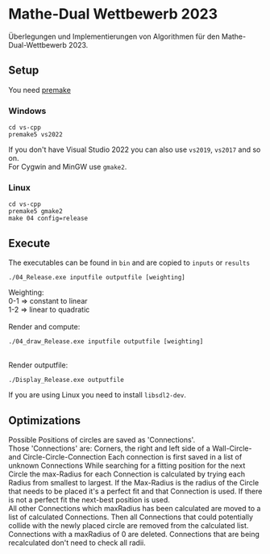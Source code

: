 # Mathe-Dual Wettbewerb 2023

Überlegungen und Implementierungen von Algorithmen für den Mathe-Dual-Wettbewerb 2023.

## Setup
You need [premake](https://premake.github.io/)

### Windows
```
cd vs-cpp
premake5 vs2022
```
If you don't have Visual Studio 2022 you can also use `vs2019`, `vs2017` and so on.\
For Cygwin and MinGW use `gmake2`.

### Linux
```
cd vs-cpp
premake5 gmake2
make 04 config=release
```

## Execute

The executables can be found in `bin` and are copied to `inputs` or `results`

```
./04_Release.exe inputfile outputfile [weighting]
```
Weighting:\
0-1 => constant to linear\
1-2 => linear to quadratic\
\
Render and compute:
```
./04_draw_Release.exe inputfile outputfile [weighting]
```
\
Render outputfile:
```
./Display_Release.exe outputfile
```
If you are using Linux you need to install `libsdl2-dev`.

## Optimizations
Possible Positions of circles are saved as 'Connections'.\
Those 'Connections' are: Corners, the right and left side of a Wall-Circle- and Circle-Circle-Connection
Each connection is first saved in a list of unknown Connections
While searching for a fitting position for the next Circle the max-Radius for each Connection is calculated by trying each Radius from smallest to largest. If the Max-Radius is the radius of the Circle that needs to be placed it's a perfect fit and that Connection is used. If there is not a perfect fit the next-best position is used.\
All other Connections which maxRadius has been calculated are moved to a list of calculated Connections. Then all Connections that could potentially collide with the newly placed circle are removed from the calculated list. Connections with a maxRadius of 0 are deleted. Connections that are being recalculated don't need to check all radii.